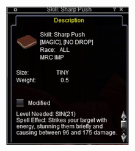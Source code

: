 <!-- TITLE: Sharp Push -->
<!-- SUBTITLE: A stunning strike. -->

![Sharp Push](/uploads/sharp-push.jpg "Sharp Push")